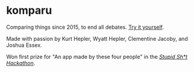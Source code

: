 # komparu

Comparing things since 2015, to end all debates. [Try it yourself](https://cryptic-spire-9205.herokuapp.com/).

Made with passion by Kurt Hepler, Wyatt Hepler, Clementine Jacoby, and Joshua Essex.

Won first prize for "An app made by these four people" in the _[Stupid Sh*t Hackathon](https://stupidhackathon.github.io/)_.
